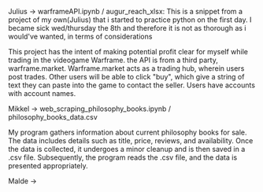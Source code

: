 Julius -> warframeAPI.ipynb / augur_reach_xlsx:
This is a snippet from a project of my own(Julius) that i started to practice python on the first day.
I became sick wed/thursday the 8th and therefore it is not as thorough as i would've wanted, in terms of considerations

This project has the intent of making potential profit clear for myself while trading in the videogame Warframe. the API is from a third party, warframe.market.
Warframe.market acts as a trading hub, wherein users post trades. Other users will be able to click "buy", which give a string of text they can paste into the game to contact the seller.
Users have accounts with account names.

Mikkel -> web_scraping_philosophy_books.ipynb / philosophy_books_data.csv

My program gathers information about current philosophy books for sale. The data includes details such as title, price, reviews, and availability. Once the data is collected, it undergoes a minor cleanup and is then saved in a .csv file. Subsequently, the program reads the .csv file, and the data is presented appropriately.

Malde ->
